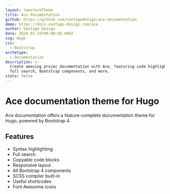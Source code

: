 ```yaml
---
layout: JamstackTheme
title: Ace documentation
github: https://github.com/vantagedesign/ace-documentation
demo: https://docs.vantage-design.com/ace
author: Vantage Design
date: 2020-03-15T00:00:00.000Z
ssg: Hugo
css:
  - Bootstrap
archetype:
  - Documentation
description: >-
  Create amazing projec documentation with Ace, featuring code highlighting,
  full search, Bootstrap components, and more.
stale: false
---
```


# Ace documentation theme for Hugo

Ace documentation offers a feature-complete documentation theme for Hugo, powered by Bootstrap 4. 

## Features

* Syntax highlighting
* Full search
* Copyable code blocks
* Responsive layout
* All Bootstrap 4 components
* SCSS compiler built-in
* Useful shortcodes
* Font Awesome icons